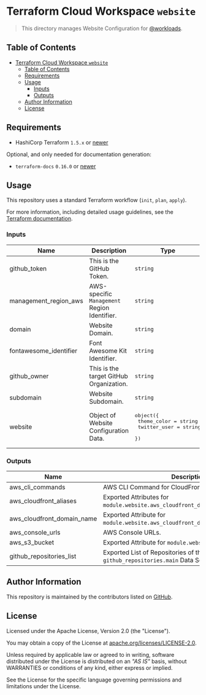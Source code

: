 # Terraform Cloud Workspace `website`

> This directory manages Website Configuration for [@workloads](https://github.com/workloads).

## Table of Contents

<!-- TOC -->
* [Terraform Cloud Workspace `website`](#terraform-cloud-workspace-website)
  * [Table of Contents](#table-of-contents)
  * [Requirements](#requirements)
  * [Usage](#usage)
    * [Inputs](#inputs)
    * [Outputs](#outputs)
  * [Author Information](#author-information)
  * [License](#license)
<!-- TOC -->

## Requirements

- HashiCorp Terraform `1.5.x` or [newer](https://developer.hashicorp.com/packer/downloads)

Optional, and only needed for documentation generation:

- `terraform-docs` `0.16.0` or [newer](https://terraform-docs.io/user-guide/installation/)

## Usage

This repository uses a standard Terraform workflow (`init`, `plan`, `apply`).

For more information, including detailed usage guidelines, see the [Terraform documentation](https://developer.hashicorp.com/terraform/cli/commands).

<!-- BEGIN_TF_DOCS -->
### Inputs

| Name | Description | Type | Required |
|------|-------------|------|:--------:|
| github_token | This is the GitHub Token. | `string` | yes |
| management_region_aws | AWS-specific `Management` Region Identifier. | `string` | yes |
| domain | Website Domain. | `string` | no |
| fontawesome_identifier | Font Awesome Kit Identifier. | `string` | no |
| github_owner | This is the target GitHub Organization. | `string` | no |
| subdomain | Website Subdomain. | `string` | no |
| website | Object of Website Configuration Data. | <pre>object({<br>    theme_color  = string<br>    twitter_user = string<br>  })</pre> | no |

### Outputs

| Name | Description |
|------|-------------|
| aws_cli_commands | AWS CLI Command for CloudFront operations. |
| aws_cloudfront_aliases | Exported Attributes for `module.website.aws_cloudfront_distribution.aliases`. |
| aws_cloudfront_domain_name | Exported Attribute for `module.website.aws_cloudfront_distribution.domain_name`. |
| aws_console_urls | AWS Console URLs. |
| aws_s3_bucket | Exported Attribute for `module.website.aws_s3_bucket`. |
| github_repositories_list | Exported List of Repositories of the `github_repositories.main` Data Source. |
<!-- END_TF_DOCS -->

## Author Information

This repository is maintained by the contributors listed on [GitHub](https://github.com/workloads/website/graphs/contributors).

## License

Licensed under the Apache License, Version 2.0 (the "License").

You may obtain a copy of the License at [apache.org/licenses/LICENSE-2.0](http://www.apache.org/licenses/LICENSE-2.0).

Unless required by applicable law or agreed to in writing, software distributed under the License is distributed on an _"AS IS"_ basis, without WARRANTIES or conditions of any kind, either express or implied.

See the License for the specific language governing permissions and limitations under the License.
